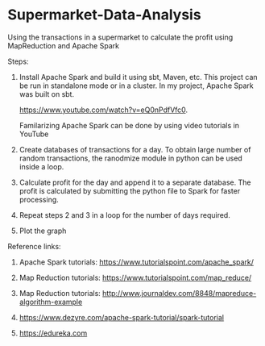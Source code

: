 # Supermarket-Data-Analysis
Using the transactions in a supermarket to calculate the profit using MapReduction and Apache Spark


Steps:
  
1.  Install Apache Spark and build it using sbt, Maven, etc. This project can be run in standalone mode or in a cluster. 
      In my project, Apache Spark was built on sbt.
      
      https://www.youtube.com/watch?v=eQ0nPdfVfc0.
      
      Familarizing Apache Spark can be done by using video tutorials in YouTube
      
2.  Create databases of transactions for a day. To obtain large number of random transactions, the ranodmize module in python can be used inside a loop.

3.  Calculate profit for the day and append it to a separate database. The profit is calculated by submitting the python file to Spark for faster processing.

4.  Repeat steps 2 and 3 in a loop for the number of days required.

5.  Plot the graph


Reference links:

1.  Apache Spark tutorials: https://www.tutorialspoint.com/apache_spark/

2.  Map Reduction tutorials: https://www.tutorialspoint.com/map_reduce/

3.  Map Reduction tutorials: http://www.journaldev.com/8848/mapreduce-algorithm-example

4.  https://www.dezyre.com/apache-spark-tutorial/spark-tutorial

5.  https://edureka.com
